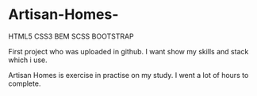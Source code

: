 # Artisan-Homes-
HTML5 CSS3 BEM SCSS BOOTSTRAP

First project who was uploaded in github. I want show my skills and stack which i use. 

Artisan Homes is exercise in practise on my study. I went a lot of hours to complete. 
